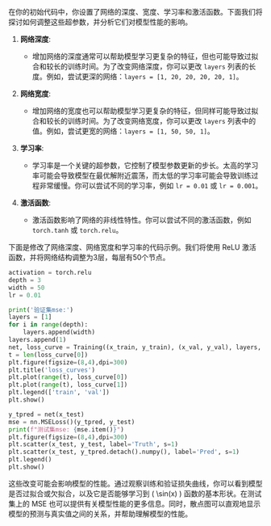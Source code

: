 在你的初始代码中，你设置了网络的深度、宽度、学习率和激活函数。下面我们将探讨如何调整这些超参数，并分析它们对模型性能的影响。

1. **网络深度**:
    - 增加网络的深度通常可以帮助模型学习更复杂的特征，但也可能导致过拟合和较长的训练时间。为了改变网络深度，你可以更改 `layers` 列表的长度。例如，尝试更深的网络：`layers = [1, 20, 20, 20, 20, 1]`。

2. **网络宽度**:
    - 增加网络的宽度也可以帮助模型学习更复杂的特征，但同样可能导致过拟合和较长的训练时间。为了改变网络宽度，你可以更改 `layers` 列表中的值。例如，尝试更宽的网络：`layers = [1, 50, 50, 1]`。

3. **学习率**:
    - 学习率是一个关键的超参数，它控制了模型参数更新的步长。太高的学习率可能会导致模型在最优解附近震荡，而太低的学习率可能会导致训练过程非常缓慢。你可以尝试不同的学习率，例如 `lr = 0.01` 或 `lr = 0.001`。

4. **激活函数**:
    - 激活函数影响了网络的非线性特性。你可以尝试不同的激活函数，例如 `torch.tanh` 或 `torch.relu`。

下面是修改了网络深度、网络宽度和学习率的代码示例。我们将使用 ReLU 激活函数，并将网络结构调整为3层，每层有50个节点。

```python
activation = torch.relu
depth = 3
width = 50
lr = 0.01

print('验证集mse:')
layers = [1]
for i in range(depth):
    layers.append(width)
layers.append(1)
net, loss_curve = Training((x_train, y_train), (x_val, y_val), layers, activation, lr)
t = len(loss_curve[0])
plt.figure(figsize=(8,4),dpi=300)
plt.title('loss_curves')
plt.plot(range(t), loss_curve[0])
plt.plot(range(t), loss_curve[1])
plt.legend(['train', 'val'])
plt.show()

y_tpred = net(x_test)
mse = nn.MSELoss()(y_tpred, y_test)
print(f"测试集mse: {mse.item()}")
plt.figure(figsize=(8,4),dpi=300)
plt.scatter(x_test, y_test, label='Truth', s=1)
plt.scatter(x_test, y_tpred.detach().numpy(), label='Pred', s=1)
plt.legend()
plt.show()
```

这些改变可能会影响模型的性能。通过观察训练和验证损失曲线，你可以看到模型是否过拟合或欠拟合，以及它是否能够学习到 \( \sin(x) \) 函数的基本形状。在测试集上的 MSE 也可以提供有关模型性能的更多信息。同时，散点图可以直观地显示模型的预测与真实值之间的关系，并帮助理解模型的性能。